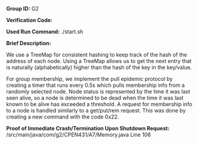 **Group ID:** G2

**Verification Code:**

**Used Run Command:**
./start.sh

**Brief Description:**

We use a TreeMap for consistent hashing to keep track of the hash of the address of each node. Using a TreeMap allows us to get the next entry that is naturally (alphabetically) higher than the hash of the key in the key/value.

For group membership, we implement the pull epidemic protocol by creating a timer that runs every 0.5s which pulls membership info from a randomly selected node.
Node status is represented by the time it was last seen alive, so a node is determined to be dead when the time
it was last known to be alive has exceeded a threshold. A request for membership info to a node is handled similarly
to a get/put/rem request. This was done by creating a new command with the code 0x22.

**Proof of Immediate Crash/Termination Upon Shutdown Request:**
/src/main/java/com/g2/CPEN431/A7/Memory.java
Line 106